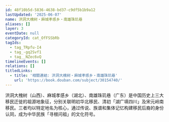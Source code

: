 ```yaml
---
id: 48f10b5d-5836-4638-bd37-c9df5b1b9a12
lastUpdated: '2025-06-07'
name: 洪洞大槐树・麻城孝感乡・南雄珠玑巷
aliases: []
layer: 3
eventDate: null
categoryId: cat_OfFSSbRb
tagIds:
  - tag_TRpfu-I4
  - tag_-gq2Svf1
  - tag__NZec6vQ
timelineEvents: []
relations: []
titledLinks:
  - title: '相關連結: 洪洞大槐树・麻城孝感乡・南雄珠玑巷'
    url: 'https://book.douban.com/subject/30154740/'
---
```

洪洞大槐树（山西）、麻城孝感乡（湖北）、南雄珠玑巷（广东）是中国历史上三大移民迁徙的祖源地象征，分别关联明初华北移民、清初「湖广填四川」及宋元岭南移民。三者均以特定地名为核心，通过传说、族谱和集体记忆构建移民后裔的身份认同，成为中华民族「寻根问祖」的文化符号。
